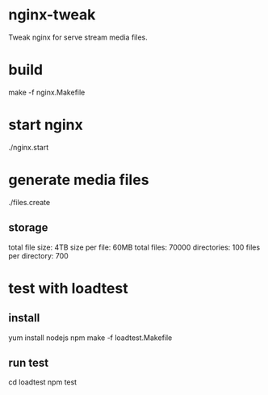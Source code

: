 # nginx-tweak #
Tweak nginx for serve stream media files.

# build #

make -f nginx.Makefile

# start nginx #

./nginx.start

# generate media files #

./files.create

## storage ##

total file size: 4TB
size per file: 60MB
total files: 70000
directories: 100
files per directory: 700

# test with loadtest #

## install ##

yum install nodejs npm
make -f loadtest.Makefile

## run test ##

cd loadtest
npm test
